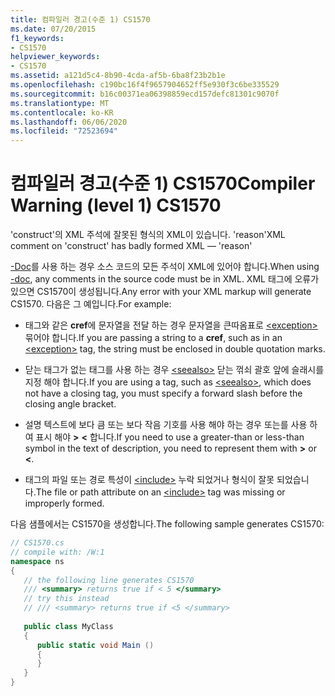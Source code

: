 ```yaml
---
title: 컴파일러 경고(수준 1) CS1570
ms.date: 07/20/2015
f1_keywords:
- CS1570
helpviewer_keywords:
- CS1570
ms.assetid: a121d5c4-8b90-4cda-af5b-6ba8f23b2b1e
ms.openlocfilehash: c190bc16f4f9657904652ff5e930f3c6be335529
ms.sourcegitcommit: b16c00371ea06398859ecd157defc81301c9070f
ms.translationtype: MT
ms.contentlocale: ko-KR
ms.lasthandoff: 06/06/2020
ms.locfileid: "72523694"
---
```

# <a name="compiler-warning-level-1-cs1570"></a><span data-ttu-id="e23cf-102">컴파일러 경고(수준 1) CS1570</span><span class="sxs-lookup"><span data-stu-id="e23cf-102">Compiler Warning (level 1) CS1570</span></span>
<span data-ttu-id="e23cf-103">'construct'의 XML 주석에 잘못된 형식의 XML이 있습니다. 'reason'</span><span class="sxs-lookup"><span data-stu-id="e23cf-103">XML comment on 'construct' has badly formed XML — 'reason'</span></span>  
  
 <span data-ttu-id="e23cf-104">[-Doc](../language-reference/compiler-options/doc-compiler-option.md)를 사용 하는 경우 소스 코드의 모든 주석이 XML에 있어야 합니다.</span><span class="sxs-lookup"><span data-stu-id="e23cf-104">When using [-doc](../language-reference/compiler-options/doc-compiler-option.md), any comments in the source code must be in XML.</span></span> <span data-ttu-id="e23cf-105">XML 태그에 오류가 있으면 CS1570이 생성됩니다.</span><span class="sxs-lookup"><span data-stu-id="e23cf-105">Any error with your XML markup will generate CS1570.</span></span> <span data-ttu-id="e23cf-106">다음은 그 예입니다.</span><span class="sxs-lookup"><span data-stu-id="e23cf-106">For example:</span></span>  
  
- <span data-ttu-id="e23cf-107">태그와 같은 **cref**에 문자열을 전달 하는 경우 문자열을 큰따옴표로 [\<exception>](../programming-guide/xmldoc/exception.md) 묶어야 합니다.</span><span class="sxs-lookup"><span data-stu-id="e23cf-107">If you are passing a string to a **cref**, such as in an [\<exception>](../programming-guide/xmldoc/exception.md) tag, the string must be enclosed in double quotation marks.</span></span>  
  
- <span data-ttu-id="e23cf-108">닫는 태그가 없는 태그를 사용 하는 경우 [\<seealso>](../programming-guide/xmldoc/seealso.md) 닫는 꺾쇠 괄호 앞에 슬래시를 지정 해야 합니다.</span><span class="sxs-lookup"><span data-stu-id="e23cf-108">If you are using a tag, such as [\<seealso>](../programming-guide/xmldoc/seealso.md), which does not have a closing tag, you must specify a forward slash before the closing angle bracket.</span></span>  
  
- <span data-ttu-id="e23cf-109">설명 텍스트에 보다 큼 또는 보다 작음 기호를 사용 해야 하는 경우 또는를 사용 하 여 표시 해야 **&gt;** **&lt;** 합니다.</span><span class="sxs-lookup"><span data-stu-id="e23cf-109">If you need to use a greater-than or less-than symbol in the text of description, you need to represent them with **&gt;** or **&lt;**.</span></span>  
  
- <span data-ttu-id="e23cf-110">태그의 파일 또는 경로 특성이 [\<include>](../programming-guide/xmldoc/include.md) 누락 되었거나 형식이 잘못 되었습니다.</span><span class="sxs-lookup"><span data-stu-id="e23cf-110">The file or path attribute on an [\<include>](../programming-guide/xmldoc/include.md) tag was missing or improperly formed.</span></span>  
  
 <span data-ttu-id="e23cf-111">다음 샘플에서는 CS1570을 생성합니다.</span><span class="sxs-lookup"><span data-stu-id="e23cf-111">The following sample generates CS1570:</span></span>  
  
```csharp  
// CS1570.cs  
// compile with: /W:1  
namespace ns  
{  
   // the following line generates CS1570  
   /// <summary> returns true if < 5 </summary>  
   // try this instead  
   // /// <summary> returns true if <5 </summary>  
  
   public class MyClass  
   {  
      public static void Main ()  
      {  
      }  
   }  
}  
```
